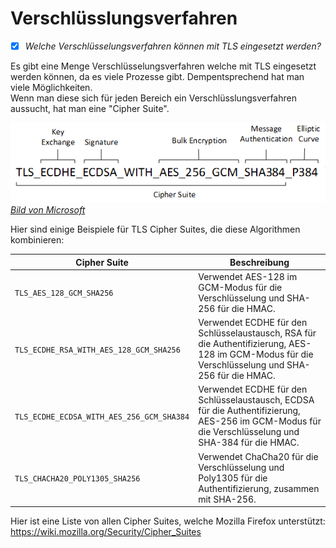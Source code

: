 # Verschlüsslungsverfahren
- [x] *Welche Verschlüsselungsverfahren können mit TLS eingesetzt werden?*

Es gibt eine Menge Verschlüsselungsverfahren welche mit TLS eingesetzt werden können, da es viele Prozesse gibt. Dempentsprechend hat man viele Möglichkeiten.  
Wenn man diese sich für jeden Bereich ein Verschlüsslungsverfahren aussucht, hat man eine "Cipher Suite".

![tls-cipher-microsoft](../images/tls-ciphers-microsoft.png)  
[*Bild von Microsoft*](https://external-content.duckduckgo.com/iu/?u=https%3A%2F%2Flearn.microsoft.com%2Fen-us%2Fwindows%2Fwin32%2Fsecauthn%2Fimages%2Ftls-cipher-suite.png&f=1&nofb=1&ipt=1ccdfea13751b06d3c83503ef8d18b5dfd7eed7683db07e0517b1f11d5166b84&ipo=images)

Hier sind einige Beispiele für TLS Cipher Suites, die diese Algorithmen kombinieren:

| **Cipher Suite**| **Beschreibung**|
|--|--|
| `TLS_AES_128_GCM_SHA256`| Verwendet AES-128 im GCM-Modus für die Verschlüsselung und SHA-256 für die HMAC.|
| `TLS_ECDHE_RSA_WITH_AES_128_GCM_SHA256`| Verwendet ECDHE für den Schlüsselaustausch, RSA für die Authentifizierung, AES-128 im GCM-Modus für die Verschlüsselung und SHA-256 für die HMAC.|
| `TLS_ECDHE_ECDSA_WITH_AES_256_GCM_SHA384`| Verwendet ECDHE für den Schlüsselaustausch, ECDSA für die Authentifizierung, AES-256 im GCM-Modus für die Verschlüsselung und SHA-384 für die HMAC.|
| `TLS_CHACHA20_POLY1305_SHA256`| Verwendet ChaCha20 für die Verschlüsselung und Poly1305 für die Authentifizierung, zusammen mit SHA-256.|

Hier ist eine Liste von allen Cipher Suites, welche Mozilla Firefox unterstützt:  
<https://wiki.mozilla.org/Security/Cipher_Suites>